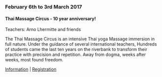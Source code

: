 <div class="event" data-start="06/02/2017" data-end="03/03/2017">

### February 6th to 3rd March 2017

#### Thai Massage Circus - 10 year anniversary!

Teachers: Arno Lhermitte and friends 

The Thai Massage Circus is an intensive Thai yoga Massage immersion in full nature.  Under the guidance of several international teachers, Hundreds of students came the last ten years on the riverbank to transform their practice with precision and repetition. Away from dogma, weeks after weeks, most found freedom.


[Information](mailto:arnothehermit@hotmail.com) | [Registration](http://www.thaimassagecircus.com)

</div>
